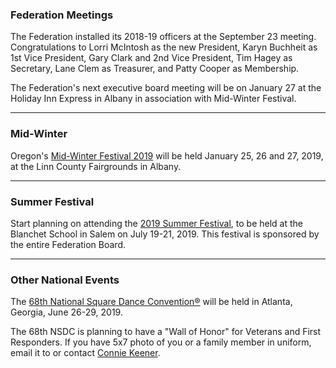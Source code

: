 ### Federation Meetings

The Federation installed its 2018-19 officers at the September 23 meeting.  Congratulations to Lorri McIntosh as the new President, Karyn Buchheit as 1st Vice President, Gary Clark and 2nd Vice President, Tim Hagey as Secretary, Lane Clem as Treasurer, and Patty Cooper as Membership.

The Federation's next executive board meeting will be on January 27 at the Holiday Inn Express in Albany in association with Mid-Winter Festival.

----

### Mid-Winter

Oregon's [Mid-Winter Festival 2019](http://midwinterfestival.com) will be held January 25, 26 and 27, 2019, at the Linn County Fairgrounds in Albany.

----

### Summer Festival

Start planning on attending
the [2019 Summer Festival](http://2019.oregonsummerfestival.org), to be held at the Blanchet School in Salem on July 19-21, 2019.  This festival is sponsored by the entire Federation Board.

---

### Other National Events

The [68th National Square Dance Convention&reg;](https://www.68nsdc.com/) will be held in Atlanta, Georgia, June 26-29, 2019.

The 68th NSDC is planning to have a "Wall of Honor" for Veterans and First Responders.  If you have  5x7 photo of you or a family member in uniform, email it to or contact [Connie Keener](mailto:pubchar@68nsdc.org).

